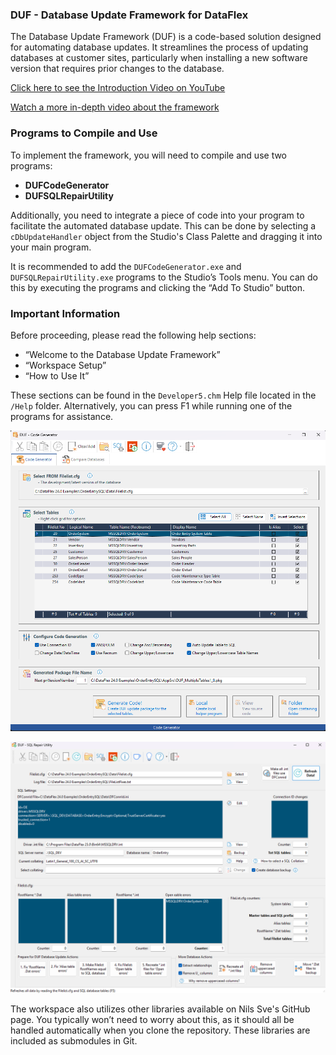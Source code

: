 ### DUF - Database Update Framework for DataFlex

The Database Update Framework (DUF) is a code-based solution designed for automating database updates. It streamlines the process of updating databases at customer sites, particularly when installing a new software version that requires prior changes to the database.

[Click here to see the Introduction Video on YouTube](https://www.youtube.com/watch?v=D2o0zjPEr_I)

[Watch a more in-depth video about the framework](https://www.youtube.com/watch?v=VD4eN9oP0_U)

### Programs to Compile and Use

To implement the framework, you will need to compile and use two programs:
- **DUFCodeGenerator**
- **DUFSQLRepairUtility**

Additionally, you need to integrate a piece of code into your program to facilitate the automated database update. This can be done by selecting a `cDbUpdateHandler` object from the Studio's Class Palette and dragging it into your main program.

It is recommended to add the `DUFCodeGenerator.exe` and `DUFSQLRepairUtility.exe` programs to the Studio’s Tools menu. You can do this by executing the programs and clicking the “Add To Studio” button.

### Important Information

Before proceeding, please read the following help sections:
- “Welcome to the Database Update Framework”
- “Workspace Setup”
- “How to Use It”

These sections can be found in the `Developer5.chm` Help file located in the `/Help` folder. Alternatively, you can press F1 while running one of the programs for assistance.

![This is how the DUFCodeGenerator.src program looks:](Bitmaps/DUFCodeGenerator.png)

![This is what the DUFSQLRepairUtility.src program looks like:](Bitmaps/DUFFilelistRepairer.png)

The workspace also utilizes other libraries available on Nils Sve's GitHub page. You typically won’t need to worry about this, as it should all be handled automatically when you clone the repository. These libraries are included as submodules in Git.
